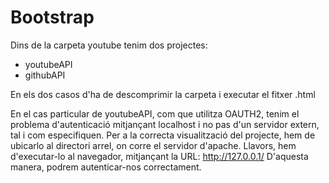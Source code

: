 Bootstrap
=========
Dins de la carpeta youtube tenim dos projectes:

- youtubeAPI
- githubAPI

En els dos casos d'ha de descomprimir la carpeta i executar el fitxer .html

En el cas particular de youtubeAPI, com que utilitza OAUTH2, tenim el problema d'autenticació mitjançant localhost i no pas d'un servidor extern, tal i com especifiquen.
Per a la correcta visualització del projecte, hem de ubicarlo al directori arrel, on corre el servidor d'apache. Llavors, hem d'executar-lo al navegador, mitjançant la URL: http://127.0.0.1/
D'aquesta manera, podrem autenticar-nos correctament.
